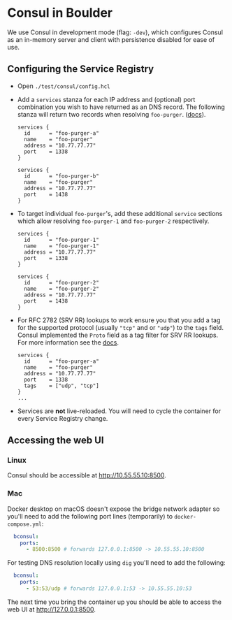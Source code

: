 # Consul in Boulder
We use Consul in development mode (flag: `-dev`), which configures Consul as an
in-memory server and client with persistence disabled for ease of use.

## Configuring the Service Registry

- Open `./test/consul/config.hcl`
- Add a `services` stanza for each IP address and (optional) port combination
  you wish to have returned as an DNS record. The following stanza will return
  two records when resolving `foo-purger`.
  ([docs](https://www.consul.io/docs/discovery/services)).
  
  ```hcl
  services {
    id      = "foo-purger-a"
    name    = "foo-purger"
    address = "10.77.77.77"
    port    = 1338
  }

  services {
    id      = "foo-purger-b"
    name    = "foo-purger"
    address = "10.77.77.77"
    port    = 1438
  }
  ```
- To target individual `foo-purger`'s, add these additional `service` sections
  which allow resolving `foo-purger-1` and `foo-purger-2` respectively.

  ```hcl
  services {
    id      = "foo-purger-1"
    name    = "foo-purger-1"
    address = "10.77.77.77"
    port    = 1338
  }

  services {
    id      = "foo-purger-2"
    name    = "foo-purger-2"
    address = "10.77.77.77"
    port    = 1438
  }
  ```
- For RFC 2782 (SRV RR) lookups to work ensure you that you add a tag for the
  supported protocol (usually `"tcp"` and or `"udp"`) to the `tags` field.
  Consul implemented the `Proto` field as a tag filter for SRV RR lookups.
  For more information see the
  [docs](https://www.consul.io/docs/discovery/dns#rfc-2782-lookup).
  
  ```hcl
  services {
    id      = "foo-purger-a"
    name    = "foo-purger"
    address = "10.77.77.77"
    port    = 1338
    tags    = ["udp", "tcp"]
  }
  ...
  ```
- Services are **not** live-reloaded. You will need to cycle the container for
  every Service Registry change. 

## Accessing the web UI

### Linux

Consul should be accessible at http://10.55.55.10:8500.

### Mac

Docker desktop on macOS doesn't expose the bridge network adapter so you'll need
to add the following port lines (temporarily) to `docker-compose.yml`:

```yaml
  bconsul:
    ports:
      - 8500:8500 # forwards 127.0.0.1:8500 -> 10.55.55.10:8500
```

For testing DNS resolution locally using `dig` you'll need to add the following:
```yaml
  bconsul:
    ports:
      - 53:53/udp # forwards 127.0.0.1:53 -> 10.55.55.10:53
```

The next time you bring the container up you should be able to access the web UI
at http://127.0.0.1:8500.
